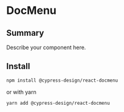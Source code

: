 # DocMenu

## Summary

Describe your component here.

## Install

```bash
npm install @cypress-design/react-docmenu
```

or with yarn

```bash
yarn add @cypress-design/react-docmenu
```
